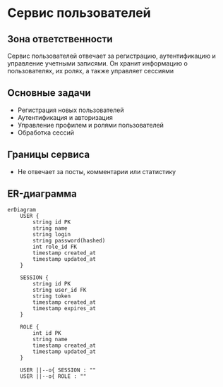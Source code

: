 # Сервис пользователей

## Зона ответственности
Сервис пользователей отвечает за регистрацию, аутентификацию и управление учетными записями. Он хранит информацию о пользователях, их ролях, а также управляет сессиями

## Основные задачи
- Регистрация новых пользователей
- Аутентификация и авторизация
- Управление профилем и ролями пользователей
- Обработка сессий

## Границы сервиса
- Не отвечает за посты, комментарии или статистику

## ER-диаграмма

```mermaid
erDiagram
    USER {
        string id PK
        string name
        string login
        string password(hashed)
        int role_id FK
        timestamp created_at
        timestamp updated_at
    }

    SESSION {
        string id PK
        string user_id FK
        string token
        timestamp created_at
        timestamp expires_at
    }

    ROLE {
        int id PK
        string name
        timestamp created_at
        timestamp updated_at
    }

    USER ||--o{ SESSION : ""
    USER ||--o{ ROLE : ""
```
